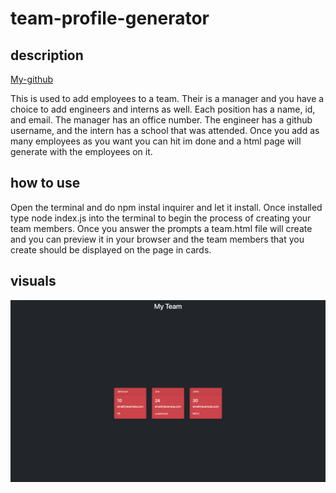 # team-profile-generator

## description

[My-github](https://github.com/Will-Dean5/team-profile-generator)

This is used to add employees to a team. Their is a manager and you have a choice to add engineers and interns as well. Each position has a name, id, and email. The manager has an office number. The engineer has a github username, and the intern has a school that was attended. Once you add as many employees as you want you can hit im done and a html page will generate with the employees on it.

## how to use

Open the terminal and do npm instal inquirer and let it install. Once installed type node index.js into the terminal to begin the process of creating your team members. Once you answer the prompts a team.html file will create and you can preview it in your browser and the team members that you create should be displayed on the page in cards.

## visuals
![team-profile-generator](./assets/Screen%20Shot%202022-09-13%20at%208.50.32%20PM.png)